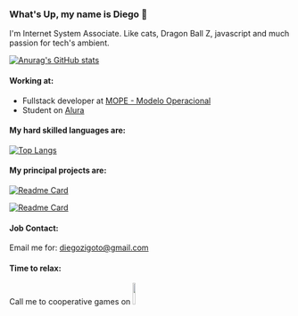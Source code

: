 
### What's Up, my name is Diego 👋

I'm Internet System Associate. Like cats, Dragon Ball Z,  javascript and much passion for tech's ambient.  

[![Anurag's GitHub stats](https://github-readme-stats.vercel.app/api?username=zigdi3&show_icons=true&theme=onedark&hide=issues,prs&locale=en)](https://github.com/anuraghazra/github-readme-stats)

#### Working at:
- Fullstack developer at [MOPE - Modelo Operacional](https://www.linkedin.com/company/mope---modelo-operacional)
- Student on [Alura](https://www.linkedin.com/school/aluracursos/)

#### My hard skilled languages are:
[![Top Langs](https://github-readme-stats.vercel.app/api/top-langs/?username=zigdi3&hide=html,handlebars&layout=compact&locale=en)](https://github.com/anuraghazra/github-readme-stats)

#### My principal projects are:  
[![Readme Card](https://github-readme-stats.vercel.app/api/pin/?username=zigdi3&repo=flash-card-api&locale=en)](https://github.com/zigdi3/flash-card-api)  

[![Readme Card](https://github-readme-stats.vercel.app/api/pin/?username=zigdi3&repo=manger-banckend&locale=en)](https://github.com/zigdi3/manger-banckend)

#### Job Contact:
Email me for: diegozigoto@gmail.com

#### Time to relax:
<div class="justify-center">
<p>Call me to cooperative games on
<a href= "https://steamcommunity.com/id/zigdi3/" target="_blank" ><img style="width: 10%" src="https://img.shields.io/badge/steam-%23000000.svg?style=for-the-badge&logo=steam&logoColor=white"> </a></p>
</div>

